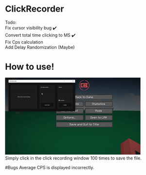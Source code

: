 # ClickRecorder
Todo:<br>
Fix cursor visibility bug ✔️<br>
Convert total time clicking to MS ✔️<br>
Fix Cps calculation<br>
Add Delay Randomization (Maybe)<br>

# How to use!
![](ezgif-5-8dba2f0897.gif)<br>
Simply click in the click recording window 100 times to save the file.<br>

#Bugs
Average CPS is displayed incorrectly.
